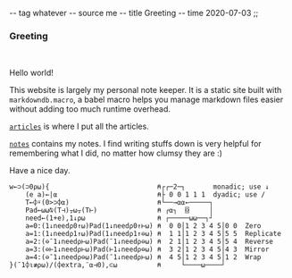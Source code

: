 -- tag whatever
-- source me
-- title Greeting
-- time 2020-07-03
;;
### Greeting

<br/>

Hello world!

This website is largely my personal note keeper. It is a static site built with `markdowndb.macro`, a babel macro helps you manage markdown files easier without adding too much runtime overhead.

[`articles`](#/articles) is where I put all the articles.

[`notes`](#/notes) contains my notes. I find writing stuffs down is very helpful for remembering what I did, no matter how clumsy they are :)

Have a nice day.

```
w←⊃(⊃0⍴⍵){                           ⍝┌┌─2─┐       monadic; use ↓
    (e a)←|⍺                         ⍝├ 0 0 1 1 1  dyadic; use /
    T←⌽⍣(0>⊃⌽⍺)                      ⍝└──→⍺⍺←─────┐
    Pad←⍵⍵⍉(T⊣)⍪⍵⍪(T⊢)               ⍝ ┌⍺┐  ⌺     │
    need←(1+e),1↓⍴⍵                  ⍝ ┌─────⍵⍵──┐┘
    a=0:(1↓need⍴0↑⍵)Pad(1↓need⍴0↑⊢⍵) ⍝  0 0│1 2 3 4 5│0 0  Zero
    a=1:(1↓need⍴1↑⍵)Pad(1↓need⍴1↑⊖⍵) ⍝  1 1│1 2 3 4 5│5 5  Replicate
    a=2:(⊖¯1↓need⍴⊢⍵)Pad(¯1↓need⍴⊖⍵) ⍝  2 1│1 2 3 4 5│5 4  Reverse
    a=3:(⊖⊢1↓need⍴⊢⍵)Pad(⊢1↓need⍴⊖⍵) ⍝  3 2│1 2 3 4 5│4 3  Mirror
    a=4:(⊖¯1↓need⍴⊖⍵)Pad(¯1↓need⍴⊢⍵) ⍝  4 5│1 2 3 4 5│1 2  Wrap
}(¯1⌽⍳≢⍴⍵)/(⌽extra,¨⍺⊣0),⊂⍵          ⍝     └────⍵────┘
```
